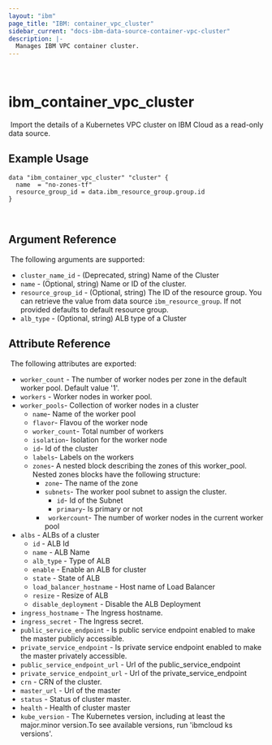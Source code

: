 ```yaml
---
layout: "ibm"
page_title: "IBM: container_vpc_cluster"
sidebar_current: "docs-ibm-data-source-container-vpc-cluster"
description: |-
  Manages IBM VPC container cluster.
---
```

​
# ibm\_container_vpc_cluster
​
Import the details of a Kubernetes VPC cluster on IBM Cloud as a read-only data source.
​
## Example Usage
```hcl
data "ibm_container_vpc_cluster" "cluster" {
  name  = "no-zones-tf"
  resource_group_id = data.ibm_resource_group.group.id
}
```
​
## Argument Reference
​
The following arguments are supported:

* `cluster_name_id` - (Deprecated, string) Name of the Cluster
* `name` - (Optional, string) Name or ID of the cluster.
* `resource_group_id` - (Optional, string) The ID of the resource group. You can retrieve the value from data source `ibm_resource_group`. If not provided defaults to default resource group.
* `alb_type` - (Optional, string) ALB type of a Cluster
​
​
## Attribute Reference
​
The following attributes are exported:
​
* `worker_count` - The number of worker nodes per zone in the default worker pool. Default value '1'.
* `workers` - Worker nodes in worker pool.
* `worker_pools`- Collection of worker nodes in a cluster
    * `name`- Name of the worker pool
    * `flavor`- Flavou of the worker node
    * `worker_count`- Total number of workers
    * `isolation`- Isolation for the worker node
    * `id`- Id of the cluster
    * `labels`- Labels on the workers
    * `zones`- A nested block describing the zones of this worker_pool. Nested zones blocks have the following structure:
        * `zone`- The name of the zone
        * `subnets`- The worker pool subnet to assign the cluster. 
            * `id`- Id of the Subnet
            * `primary`- Is primary or not
        * ` workercount`- The number of worker nodes in the current worker pool
* `albs` - ALBs of a cluster
    * `id` - ALB Id
    * `name` - ALB Name
    * `alb_type` - Type of ALB
    * `enable` - Enable an ALB for cluster
    * `state` - State of ALB
    * `load_balancer_hostname` - Host name of Load Balancer
    * `resize` - Resize of ALB
    * `disable_deployment` - Disable the ALB Deployment
* `ingress_hostname` - The Ingress hostname.
* `ingress_secret` - The Ingress secret.
* `public_service_endpoint` -  Is public service endpoint enabled to make the master publicly accessible.
* `private_service_endpoint` -  Is private service endpoint enabled to make the master privately accessible.
* `public_service_endpoint_url` - Url of the public_service_endpoint
* `private_service_endpoint_url` - Url of the private_service_endpoint
* `crn` - CRN of the cluster.
* `master_url` - Url of the master
* `status` - Status of cluster master.
* `health` - Health of cluster master
* `kube_version` -  The Kubernetes version, including at least the major.minor version.To see available versions, run 'ibmcloud ks versions'.